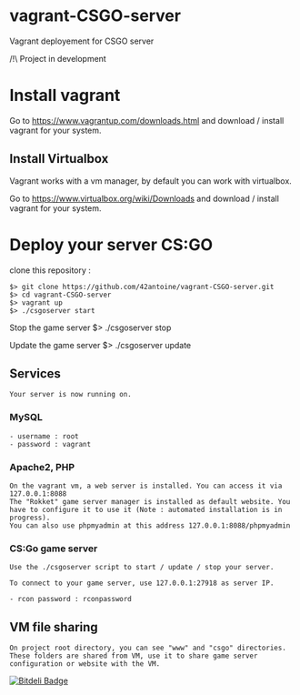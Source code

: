 # vagrant-CSGO-server
Vagrant deployement for CSGO server

/!\ Project in development

# Install vagrant

Go to https://www.vagrantup.com/downloads.html and download / install vagrant for your system.

## Install Virtualbox

Vagrant works with a vm manager, by default you can work with virtualbox.

Go to  https://www.virtualbox.org/wiki/Downloads and download / install vagrant for your system.

# Deploy your server CS:GO

clone this repository :

	$> git clone https://github.com/42antoine/vagrant-CSGO-server.git
	$> cd vagrant-CSGO-server
	$> vagrant up
	$> ./csgoserver start

Stop the game server
	$> ./csgoserver stop

Update the game server
	$> ./csgoserver update

## Services

	Your server is now running on.

### MySQL

	- username : root
	- password : vagrant
	
### Apache2, PHP

	On the vagrant vm, a web server is installed. You can access it via 127.0.0.1:8088
	The "Rokket" game server manager is installed as default website. You have to configure it to use it (Note : automated installation is in progress).
	You can also use phpmyadmin at this address 127.0.0.1:8088/phpmyadmin

### CS:Go game server

	Use the ./csgoserver script to start / update / stop your server.
	
	To connect to your game server, use 127.0.0.1:27918 as server IP.

	- rcon password : rconpassword
	
## VM file sharing
	
	On project root directory, you can see "www" and "csgo" directories. These folders are shared from VM, use it to share game server configuration or website with the VM.

	
[![Bitdeli Badge](https://d2weczhvl823v0.cloudfront.net/42antoine/vagrant-csgo-server/trend.png)](https://bitdeli.com/free "Bitdeli Badge")